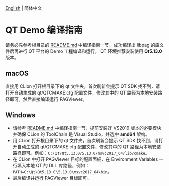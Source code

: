 [English](./README.md) | 简体中文

# QT Demo 编译指南

请务必先参考根目录的 [README.md](./../README.zh_CN.md) 中编译指南一节，成功编译出 libpag 的库文件后再进行 QT 平台的 Demo 工程编译和运行。
QT 环境推荐安装使用 **Qt5.13.0** 版本。

## macOS

直接用 CLion 打开根目录下的 qt 文件夹，首次刷新会提示 QT SDK 找不到，请打开自动生成的 qt/QTCMAKE.cfg 配置文件，修改其中的 QT 路径为本地安装路径即可。然后直接编译运行 PAGViewer。

## Windows

- 请参考 [README.md](./../README.zh_CN.md) 中编译指南一节，提前安装好 VS2019 版本的必要模块并确保 CLion 的 ToolChain 是 Visual Studio，并选中 **amd64** 架构。
- 用 CLion 打开根目录下的 qt 文件夹，首次刷新会提示 QT SDK 找不到，请打开自动生成的 qt/QTCMAKE.cfg 配置文件，修改其中的 QT 路径为本地安装路径即可。例如：`C:/Qt/Qt5.13.0/5.13.0/msvc2017_64/lib/cmake`。
- 在 CLion 中打开 PAGViewer 目标的配置面板，在 Environment Variables 一行填入本地 QT 的 DLL 库路径，例如：`PATH=C:\Qt\Qt5.13.0\5.13.0\msvc2017_64\bin`。
- 最后编译并运行 PAGViewer 目标即可。



